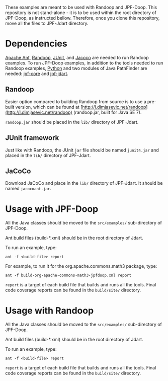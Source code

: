 These examples are meant to be used with Randoop and JPF-Doop. This
repository is not stand-alone - it is to be used within the root
directory of JPF-Doop, as instructed bellow. Therefore, once you clone
this repository, move all the files to JPF-Jdart directory.

# Dependencies

[Apache Ant](https://ant.apache.org/),
[Randoop](https://bitbucket.org/psycopaths/randoop),
[JUnit](http://junit.org/), and
[Jacoco](http://www.eclemma.org/jacoco/) are needed to run Randoop
examples. To run JPF-Doop examples, in addition to the tools needed to
run Randoop examples, [Python](http://python.org/) and two modules of
Java PathFinder are needed:
[jpf-core](http://babelfish.arc.nasa.gov/trac/jpf/wiki/projects/jpf-core)
and [jpf-jdart](https://bitbucket.org/psycopaths/jpf-jdart).

## Randoop

Easier option compared to building Randoop from source is to use a
pre-built version, which can be found at
[http://l.dimjasevic.net/randoop](http://l.dimjasevic.net/randoop)
(randoop.jar, built for Java SE 7).

`randoop.jar` should be placed in the `lib/` directory of JPF-Jdart.

## JUnit framework

Just like with Randoop, the JUnit `jar` file should be named
`junit4.jar` and placed in the `lib/` directory of JPF-Jdart.

## JaCoCo

Download JaCoCo and place in the `lib/` directory of JPF-Jdart. It
should be named `jacocoant.jar`.

# Usage with JPF-Doop

All the Java classes should be moved to the `src/examples/` sub-directory
of JPF-Doop.

Ant build files (build-*.xml) should be in the root directory of Jdart.

To run an example, type:

`ant -f <build-file> report`

For example, to run it for the org.apache.commons.math3 package, type:

`ant -f build-org-apache-commons-math3-jpfdoop.xml report`

`report` is a target of each build file that builds and runs all the
tools. Final code coverage reports can be found in the `build/site/`
directory.

# Usage with Randoop

All the Java classes should be moved to the `src/examples/` sub-directory
of JPF-Doop.

Ant build files (build-*.xml) should be in the root directory of Jdart.

To run an example, type:

`ant -f <build-file> report`

`report` is a target of each build file that builds and runs all the
tools. Final code coverage reports can be found in the `build/site/`
directory.
